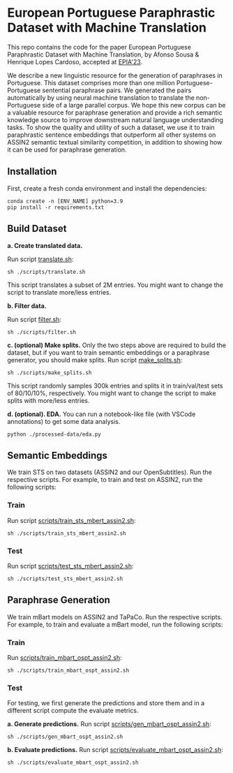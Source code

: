 # European Portuguese Paraphrastic Dataset with Machine Translation

This repo contains the code for the paper European Portuguese Paraphrastic Dataset with Machine Translation, by Afonso Sousa & Henrique Lopes Cardoso, accepted at [EPIA'23](https://epia2023.inesctec.pt/).

We describe a new linguistic resource for the generation of paraphrases in Portuguese. This dataset comprises more than one million Portuguese-Portuguese sentential paraphrase pairs. We generated the pairs automatically by using neural machine translation to translate the non-Portuguese side of a large parallel corpus. We hope this new corpus can be a valuable resource for paraphrase generation and provide a rich semantic knowledge source to improve downstream natural language understanding tasks. To show the quality and utility of such a dataset, we use it to train paraphrastic sentence embeddings that outperform all other systems on ASSIN2 semantic textual similarity competition, in addition to showing how it can be used for paraphrase generation.

## Installation

First, create a fresh conda environment and install the dependencies:
```
conda create -n [ENV_NAME] python=3.9
pip install -r requirements.txt
```

## Build Dataset

**a. Create translated data.**

Run script [translate.sh](https://github.com/afonso-sousa/pt_para_gen/blob/main/scripts/translate.sh):
```shell
sh ./scripts/translate.sh
```
This script translates a subset of 2M entries. You might want to change the script to translate more/less entries.

**b. Filter data.**

Run script [filter.sh](https://github.com/afonso-sousa/pt_para_gen/blob/main/scripts/filter.sh):
```shell
sh ./scripts/filter.sh
```

**c. (optional) Make splits.**
Only the two steps above are required to build the dataset, but if you want to train semantic embeddings or a paraphrase generator, you should make splits.
Run script [make_splits.sh](https://github.com/afonso-sousa/pt_para_gen/blob/main/scripts/make_splits.sh):
```shell
sh ./scripts/make_splits.sh
```
This script randomly samples 300k entries and splits it in train/val/test sets of 80/10/10%, respectively. You might want to change the script to make splits with more/less entries.

**d. (optional). EDA.**
You can run a notebook-like file (with VSCode annotations) to get some data analysis.
```shell
python ./processed-data/eda.py
```

## Semantic Embeddings
We train STS on two datasets (ASSIN2 and our OpenSubtitles). Run the respective scripts. For example, to train and test on ASSIN2, run the following scripts:

### Train
Run script [scripts/train_sts_mbert_assin2.sh](https://github.com/afonso-sousa/pt_para_gen/blob/main/scripts/train_sts_mbert_assin2.sh):
```shell
sh ./scripts/train_sts_mbert_assin2.sh
```

### Test
Run script [scripts/test_sts_mbert_assin2.sh](https://github.com/afonso-sousa/pt_para_gen/blob/main/scripts/test_sts_mbert_assin2.sh):
```shell
sh ./scripts/test_sts_mbert_assin2.sh
```

## Paraphrase Generation
We train mBart models on ASSIN2 and TaPaCo. Run the respective scripts. For example, to train and evaluate a mBart model, run the following scripts:

### Train
Run [scripts/train_mbart_ospt_assin2.sh](https://github.com/afonso-sousa/pt_para_gen/blob/main/scripts/train_mbart_ospt_assin2.sh):
```shell
sh ./scripts/train_mbart_ospt_assin2.sh
```

### Test
For testing, we first generate the predictions and store them and in a different script compute the evaluate metrics.

**a. Generate predictions.**
Run script [scripts/gen_mbart_ospt_assin2.sh](https://github.com/afonso-sousa/pt_para_gen/blob/main/scripts/gen_mbart_ospt_assin2.sh):
```shell
sh ./scripts/gen_mbart_ospt_assin2.sh
```

**b. Evaluate predictions.**
Run script [scripts/evaluate_mbart_ospt_assin2.sh](https://github.com/afonso-sousa/pt_para_gen/blob/main/scripts/evaluate_mbart_ospt_assin2.sh):
```shell
sh ./scripts/evaluate_mbart_ospt_assin2.sh
```